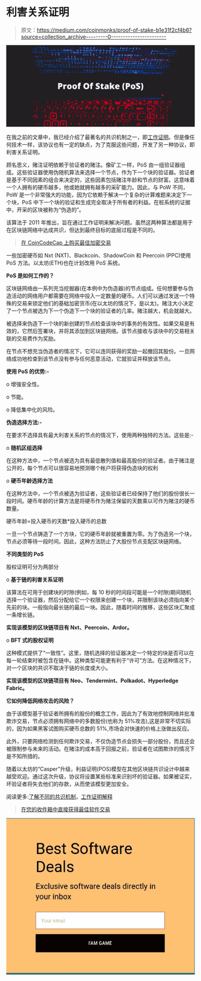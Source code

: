 # 利害关系证明

> 原文：<https://medium.com/coinmonks/proof-of-stake-b1e31f2cf4b6?source=collection_archive---------0----------------------->

![](img/7f1e5dfcc5da90579a754054510f2fb1.png)

在我之前的文章中，我已经介绍了最著名的共识机制之一，即[工作证明](/@tulip311bit/proof-of-work-explained-e783ccd2f87c)。但是像任何技术一样，该协议也有一定的缺点，为了克服这些问题，开发了另一种协议，即利害关系证明。

顾名思义，赌注证明依赖于验证者的赌注。像矿工一样，PoS 由一组验证器组成。这些验证器使用伪随机算法来选择一个节点，作为下一个块的验证器。验证者是基于不同因素的组合来决定的，这些因素包括赌注年龄和节点的财富。这意味着一个人拥有的硬币越多，他或她就拥有越多的采矿能力。因此，与 PoW 不同，PoW 是一个非常强大的功能，因为它依赖于解决一个复杂的计算难题来决定下一个块，PoS 中下一个块的验证和生成完全取决于所有者的利益。在桩系统的证据中，开采的区块被称为“伪造的”。

该算法于 2011 年推出，旨在通过工作证明来解决问题。虽然这两种算法都是用于在区块链网络中达成共识，但达到最终目标的底层过程是不同的。

> [在 CoinCodeCap 上购买最佳加密交易](https://coincodecap.com/deals)

一些加密硬币如 Nxt (NXT)、Blackcoin、ShadowCoin 和 Peercoin (PPC)使用 PoS 方法。以太坊(ETH)也在计划改用 PoS 系统。

**PoS 是如何工作的？**

区块链网络由一系列充当挖掘器(在本例中为伪造器)的节点组成。任何想要参与伪造活动的网络用户都需要在网络中投入一定数量的硬币。人们可以通过发送一个特殊的交易来锁定他们的基础加密货币(在以太坊的情况下，是以太)。赌注大小决定了一个节点被选为下一个伪造下一个块的验证者的几率。赌注越大，机会就越大。

被选择来伪造下一个块的新创建的节点检查该块中的事务的有效性。如果交易是有效的，它然后签署块，并将其添加到区块链网络。该节点接收与该块中的交易相关联的交易费作为奖励。

在节点不想充当伪造者的情况下，它可以连同获得的奖励一起撤回其股份。一旦网络成功地检查到该节点没有参与任何恶意活动，它就验证并释放该节点。

**使用 PoS 的优势:-**

o 增强安全性。

o 节能。

o 降低集中化的风险。

**伪造选择方法:-**

在要求不选择具有最大利害关系的节点的情况下，使用两种独特的方法。这些是:-

o **随机区组选择**

在这种方法中，一个节点被选为具有最低散列值和最高股份的验证者。由于赌注是公开的，每个节点可以很容易地预测哪个帐户将获得伪造块的权利

o **硬币年龄选择方法**

在这种方法中，一个节点被选为验证者，这些验证者已经保持了他们的股份很长一段时间。硬币年龄的计算方法是将硬币作为赌注保留的天数乘以可作为赌注的硬币数量。

硬币年龄=投入硬币的天数*投入硬币的总数

一旦一个节点铸造了一个方块，它的硬币年龄就被重置为零。为了伪造另一个块，节点必须等待一段时间。因此，这种方法防止了大股份节点支配区块链网络。

**不同类型的 PoS**

股权证明可分为两部分

o **基于链的利害关系证明**

该算法在可用于创建块的时隙(例如，每 10 秒的时间段可能是一个时隙)期间随机选择一个验证器，然后分配给它一个权限来创建一个块，并限制该块必须指向某个先前的块。一般指向最长链的最后一块。因此，随着时间的推移，这些区块汇聚成一条增长链。

**实现该模型的区块链项目有 Nxt、Peercoin、Ardor。**

o **BFT 式的股权证明**

这种模式提供了“一致性”。这里，随机选择的验证器决定一个特定的块是否可以在每一轮结束时被包含在链中。这种类型可能更有利于“许可”方法。在这种情况下，对一个区块的共识不取决于链的长度或大小。

**实现该模型的区块链项目有 Neo、Tendermint、Polkadot、Hyperledge Fabric。**

**它如何降低网络攻击的风险？**

由于该模型基于验证者所拥有的股份的概念工作，因此为了有效地控制网络并批准欺诈交易，节点必须拥有网络中的多数股份(也称为 51%攻击),这是非常不切实际的，因为如果黑客试图购买硬币总数的 51%,市场会对快速的价格上涨做出反应。

此外，只要网络检测到任何欺诈交易，不仅伪造节点会损失一部分股份，而且还会被限制参与未来的活动。在赌注的成本高于回报之前，验证者在试图欺诈的情况下是不知所措的。

随着以太坊的“Casper”升级，利益证明(POS)模型在其他区块链共识设计中越来越受欢迎。通过这次升级，协议将设置某些标准来识别坏的验证器。如果被证实，坏验证者将失去他们的存款，从而使该模型更加安全。

阅读更多:[了解不同的共识机制](/@tulip311bit/understanding-different-consensus-mechanisms-77f088eaacd8)，[工作证明解释](/@tulip311bit/proof-of-work-explained-e783ccd2f87c)

> [在您的收件箱中直接获得最佳软件交易](https://coincodecap.com/?utm_source=coinmonks)

[![](img/7c0b3dfdcbfea594cc0ae7d4f9bf6fcb.png)](https://coincodecap.com/?utm_source=coinmonks)